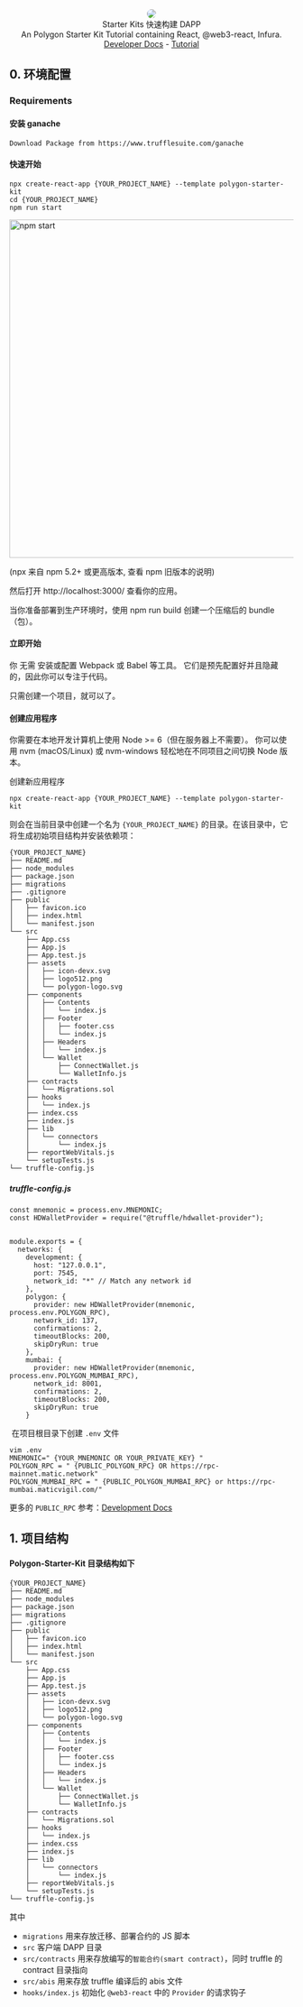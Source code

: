 <div align=center> 
<img src="https://avatars.githubusercontent.com/u/88427645?s=200&v=4" style="border-radius:10px">
</div>

<center> Starter Kits 快速构建 DAPP </center>

<center> An Polygon Starter Kit Tutorial containing React, @web3-react, Infura. </center>
<div align=center> <a href="https://docs.matic.network/docs/develop/getting-started"> Developer Docs</a> - <a href="https://polygon-tutorial.soildstake.net"> Tutorial </a></div>    




## 0. 环境配置 

### Requirements 

#### 安装 ganache 
```javascripts
Download Package from https://www.trufflesuite.com/ganache
```

#### 快速开始
```javascripts
npx create-react-app {YOUR_PROJECT_NAME} --template polygon-starter-kit
cd {YOUR_PROJECT_NAME}
npm run start 
```
<img src="https://cdn.rawgit.com/facebook/create-react-app/27b42ac/screencast.svg" width="600" alt="npm start">

(npx 来自 npm 5.2+ 或更高版本, 查看 npm 旧版本的说明)

然后打开 http://localhost:3000/ 查看你的应用。

当你准备部署到生产环境时，使用 npm run build 创建一个压缩后的 bundle（包）。

#### 立即开始
你 无需 安装或配置 Webpack 或 Babel 等工具。 它们是预先配置好并且隐藏的，因此你可以专注于代码。

只需创建一个项目，就可以了。

#### 创建应用程序
你需要在本地开发计算机上使用 Node >= 6（但在服务器上不需要）。 你可以使用 nvm (macOS/Linux) 或 nvm-windows 轻松地在不同项目之间切换 Node 版本。

创建新应用程序

```javascripts
npx create-react-app {YOUR_PROJECT_NAME} --template polygon-starter-kit
```

则会在当前目录中创建一个名为 `{YOUR_PROJECT_NAME}` 的目录。在该目录中，它将生成初始项目结构并安装依赖项：

```javascripts
{YOUR_PROJECT_NAME}
├── README.md
├── node_modules
├── package.json
├── migrations 
├── .gitignore
├── public
│   ├── favicon.ico
│   ├── index.html
│   └── manifest.json
└── src
	├── App.css
	├── App.js
	├── App.test.js
	├── assets
	│   ├── icon-devx.svg
	│   ├── logo512.png
	│   └── polygon-logo.svg
	├── components
	│   ├── Contents
	│   │   └── index.js
	│   ├── Footer
	│   │   ├── footer.css
	│   │   └── index.js
	│   ├── Headers
	│   │   └── index.js
	│   └── Wallet
	│       ├── ConnectWallet.js
	│       └── WalletInfo.js
	├── contracts
	│   └── Migrations.sol
	├── hooks
	│   └── index.js
	├── index.css
	├── index.js
	├── lib
	│   └── connectors
	│       └── index.js
	├── reportWebVitals.js
	└── setupTests.js
└── truffle-config.js
```

##### truffle-config.js  
```javascripts
const mnemonic = process.env.MNEMONIC;
const HDWalletProvider = require("@truffle/hdwallet-provider");


module.exports = {
  networks: {
    development: {
      host: "127.0.0.1",
      port: 7545,     
      network_id: "*" // Match any network id
    },
    polygon: {
      provider: new HDWalletProvider(mnemonic, process.env.POLYGON_RPC),
      network_id: 137,
      confirmations: 2,
      timeoutBlocks: 200,
      skipDryRun: true
    },
    mumbai: {
      provider: new HDWalletProvider(mnemonic, process.env.POLYGON_MUMBAI_RPC),
      network_id: 8001,
      confirmations: 2,
      timeoutBlocks: 200,
      skipDryRun: true
    }
```

 在项目根目录下创建 `.env` 文件
 ```
 vim .env
 MNEMONIC=" {YOUR_MNEMONIC OR YOUR_PRIVATE_KEY} "
 POLYGON_RPC = " {PUBLIC_POLYGON_RPC} OR https://rpc-mainnet.matic.network"
 POLYGON_MUMBAI_RPC = " {PUBLIC_POLYGON_MUMBAI_RPC} or https://rpc-mumbai.maticvigil.com/"
 ```
 
 更多的 `PUBLIC_RPC` 参考：[Development Docs](https://docs.matic.network/docs/develop/network-details/network)
 
## 1. 项目结构

#### Polygon-Starter-Kit 目录结构如下
```javascripts
{YOUR_PROJECT_NAME}
├── README.md
├── node_modules
├── package.json
├── migrations 
├── .gitignore
├── public
│   ├── favicon.ico
│   ├── index.html
│   └── manifest.json
└── src
	├── App.css
	├── App.js
	├── App.test.js
	├── assets
	│   ├── icon-devx.svg
	│   ├── logo512.png
	│   └── polygon-logo.svg
	├── components
	│   ├── Contents
	│   │   └── index.js
	│   ├── Footer
	│   │   ├── footer.css
	│   │   └── index.js
	│   ├── Headers
	│   │   └── index.js
	│   └── Wallet
	│       ├── ConnectWallet.js
	│       └── WalletInfo.js
	├── contracts
	│   └── Migrations.sol
	├── hooks
	│   └── index.js
	├── index.css
	├── index.js
	├── lib
	│   └── connectors
	│       └── index.js
	├── reportWebVitals.js
	└── setupTests.js
└── truffle-config.js
```

其中

- `migrations` 用来存放迁移、部署合约的 JS 脚本
- `src` 客户端 DAPP 目录
- `src/contracts` 用来存放编写的`智能合约(smart contract)`，同时 truffle 的 contract 目录指向
- `src/abis` 用来存放 truffle 编译后的 abis 文件
- `hooks/index.js` 初始化 `@web3-react` 中的 `Provider` 的请求钩子